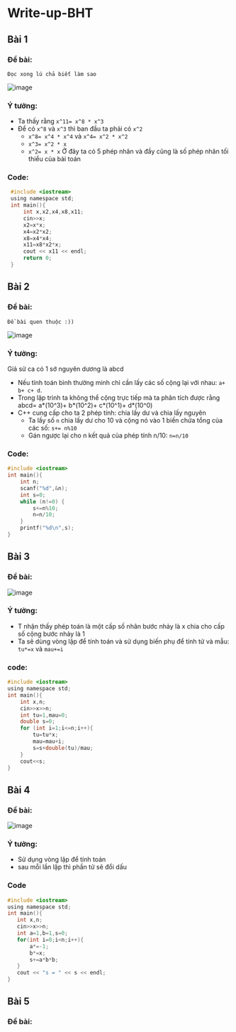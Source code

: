 # Write-up-BHT
## Bài 1
### Đề bài:

`Đọc xong lú chả biết làm sao`

 ![image](https://user-images.githubusercontent.com/93463752/139774107-1112139d-7008-42f2-90ac-c8245d0b92d4.png)

### Ý tưởng:

- Ta thấy rằng `x^11= x^8 * x^3`
- Để có `x^8` và `x^3` thì ban đầu ta phải có `x^2`
  - `x^8= x^4 * x^4` và `x^4= x^2 * x^2`
  - `x^3= x^2 * x`
  - `x^2= x * x`
 Ở đây ta có 5 phép nhân và đầy cũng là số phép nhân tối thiểu của bài toán
 
### Code:

```c
 #include <iostream>
 using namespace std;
 int main(){
     int x,x2,x4,x8,x11;
     cin>>x;
     x2=x*x;
     x4=x2*x2;
     x8=x4*x4;
     x11=x8*x2*x;
     cout << x11 << endl;
     return 0;
 }
```
## Bài 2
### Đề bài:
	Đề bài quen thuộc :))
	
![image](https://user-images.githubusercontent.com/93463752/139777206-86e9a5d1-0a75-42c8-bb5d-bc7daf421f76.png)

### Ý tưởng:

Giả sử ca có 1 sớ nguyên dương là abcd
- Nếu tính toán bình thường minh chỉ cần lấy các số cộng lại với nhau: `a+ b+ c+ d`.
- Trong lập trình ta không thể cộng trực tiếp mà ta phân tích được rằng abcd= a*(10^3)+ b*(10^2)+ c*(10^1)+ d*(10^0)
- C++ cung cấp cho ta 2 phép tính: chia lấy dư và chia lấy nguyên
	- Ta lấy số `n` chia lấy dư cho 10 và cộng nó vào 1 biến chứa tổng của các số: `s+= n%10`
	- Gán ngược lại cho n kết quả của phép tính n/10: `n=n/10`

### Code:

```c
#include <iostream>
int main(){
    int n;
    scanf("%d",&n);
    int s=0;
    while (n!=0) { 
        s+=n%10;
        n=n/10;
    }
    printf("%d\n",s); 
}
```
## Bài 3
### Đề bài:

![image](https://user-images.githubusercontent.com/93463752/139791109-57115a12-1c19-4ae3-9f8a-00ab8ab7df6e.png)

### Ý tưởng:

- T nhận thấy phép toán là một cấp số nhân bước nhảy là x chia cho cấp số cộng bước nhảy là 1
- Ta sẽ dùng vòng lặp để tính toán và sử dụng biến phụ để tính tử và mẫu: `tu*=x` và `mau+=i`

### code:

```c
#include <iostream>
using namespace std;
int main(){
    int x,n;
    cin>>x>>n;
    int tu=1,mau=0;
    double s=0;
    for (int i=1;i<=n;i++){
        tu=tu*x;
        mau=mau+i;
        s=s+double(tu)/mau;
    }
    cout<<s;
}
```
## Bài 4
### Đề bài:

![image](https://user-images.githubusercontent.com/93463752/139791321-2d2e0e55-b5e6-46b2-8018-7096d428ba30.png)

### Ý tưởng: 

- Sử dụng vòng lặp để tính toán
- sau mỗi lần lặp thì phần tử sẽ đổi dấu

### Code

```c
#include <iostream>
using namespace std;
int main(){
   int x,n;
   cin>>x>>n;
   int a=1,b=1,s=0;
   for(int i=0;i<n;i++){
       a*=-1;
       b*=x;
       s+=a*b*b;
   }
   cout << "s = " << s << endl;
}
```
## Bài 5
### Đề bài:

